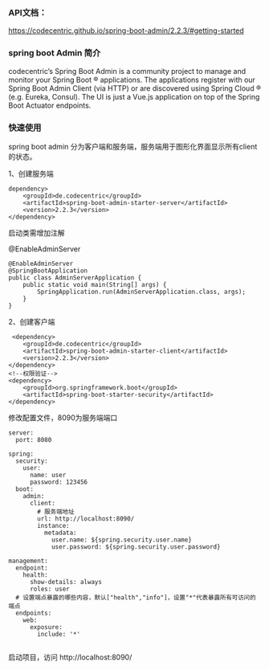 ### API文档：

https://codecentric.github.io/spring-boot-admin/2.2.3/#getting-started

### spring boot Admin 简介

codecentric’s Spring Boot Admin is a community project to manage and monitor your Spring Boot ® applications. The applications register with our Spring Boot Admin Client (via HTTP) or are discovered using Spring Cloud ® (e.g. Eureka, Consul). The UI is just a Vue.js application on top of the Spring Boot Actuator endpoints.

### 快速使用

spring boot admin 分为客户端和服务端，服务端用于图形化界面显示所有client的状态。

1、创建服务端

```
dependency>
    <groupId>de.codecentric</groupId>
    <artifactId>spring-boot-admin-starter-server</artifactId>
    <version>2.2.3</version>
</dependency>

```

启动类需增加注解

@EnableAdminServer

```
@EnableAdminServer
@SpringBootApplication
public class AdminServerApplication {
    public static void main(String[] args) {
        SpringApplication.run(AdminServerApplication.class, args);
    }
}

```

2、创建客户端

```
 <dependency>
    <groupId>de.codecentric</groupId>
    <artifactId>spring-boot-admin-starter-client</artifactId>
    <version>2.2.3</version>
</dependency>
<!--权限验证-->
<dependency>
    <groupId>org.springframework.boot</groupId>
    <artifactId>spring-boot-starter-security</artifactId>
</dependency>

```

修改配置文件，8090为服务端端口

```
server:
  port: 8080

spring:
  security:
    user:
      name: user
      password: 123456
  boot:
    admin:
      client:
        # 服务端地址
        url: http://localhost:8090/
        instance:
          metadata:
            user.name: ${spring.security.user.name}
            user.password: ${spring.security.user.password}

management:
  endpoint:
    health:
      show-details: always
      roles: user
  # 设置端点暴露的哪些内容，默认["health","info"]，设置"*"代表暴露所有可访问的端点
  endpoints:
    web:
      exposure:
        include: '*'


```

启动项目，访问 http://localhost:8090/

